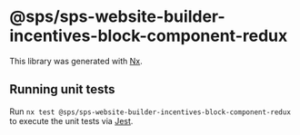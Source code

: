 # @sps/sps-website-builder-incentives-block-component-redux

This library was generated with [Nx](https://nx.dev).

## Running unit tests

Run `nx test @sps/sps-website-builder-incentives-block-component-redux` to execute the unit tests via [Jest](https://jestjs.io).
